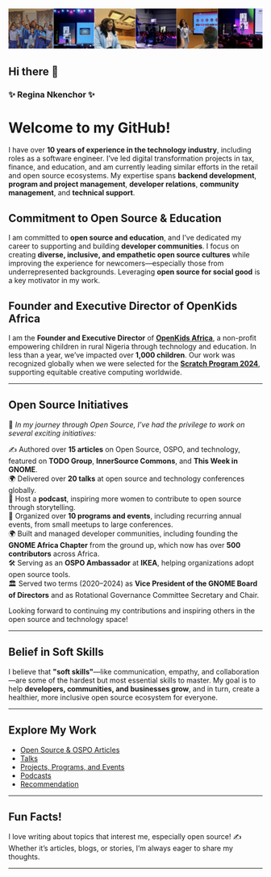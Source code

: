 ![GitHub Profile Cover](https://github.com/reginankenchor/reginankenchor/blob/main/Github%20Profile%20Cover%20.jpg)


## Hi there 👋

### **✨ Regina Nkenchor ✨**

# Welcome to my GitHub! 

I have over **10 years of experience in the technology industry**, including roles as a software engineer. I’ve led digital transformation projects in tax, finance, and education, and am currently leading similar efforts in the retail and open source ecosystems. My expertise spans **backend development**, **program and project management**, **developer relations**, **community management**, and **technical support**.

## Commitment to Open Source & Education

I am committed to **open source and education**, and I’ve dedicated my career to supporting and building **developer communities**. I focus on creating **diverse, inclusive, and empathetic open source cultures** while improving the experience for newcomers—especially those from underrepresented backgrounds. Leveraging **open source for social good** is a key motivator in my work.

## Founder and Executive Director of OpenKids Africa

I am the **Founder and Executive Director** of **[OpenKids Africa](https://www.openkidsafrica.org/)**, a non-profit empowering children in rural Nigeria through technology and education. In less than a year, we’ve impacted over **1,000 children**. Our work was recognized globally when we were selected for the **[Scratch Program 2024](https://sip.scratch.mit.edu/sec/)**, supporting equitable creative computing worldwide.

---

## Open Source Initiatives

🚀 *In my journey through Open Source, I've had the privilege to work on several exciting initiatives:*

✍️ Authored over **15 articles** on Open Source, OSPO, and technology, featured on **TODO Group**, **InnerSource Commons**, and **This Week in GNOME**.  
🌍 Delivered over **20 talks** at open source and technology conferences globally.  
🎤 Host a **podcast**, inspiring more women to contribute to open source through storytelling.  
🎪 Organized over **10 programs and events**, including recurring annual events, from small meetups to large conferences.  
🌍 Built and managed developer communities, including founding the **GNOME Africa Chapter** from the ground up, which now has over **500 contributors** across Africa.  
🛠️ Serving as an **OSPO Ambassador** at **IKEA**, helping organizations adopt open source tools.  
🏛️ Served two terms (2020–2024) as **Vice President of the GNOME Board of Directors** and as Rotational Governance Committee Secretary and Chair.  

Looking forward to continuing my contributions and inspiring others in the open source and technology space!

---

## Belief in Soft Skills

I believe that **"soft skills"**—like communication, empathy, and collaboration—are some of the hardest but most essential skills to master. My goal is to help **developers, communities, and businesses grow**, and in turn, create a healthier, more inclusive open source ecosystem for everyone.

---

## Explore My Work

- [Open Source & OSPO Articles](opensource_and_ospo_articles.md)  
- [Talks](talks.md)  
- [Projects, Programs, and Events](projects_and_programs.md)  
- [Podcasts](podcasts.md)
- [Recommendation](recommendations_from_linkedin.md)

---

## Fun Facts!  

I love writing about topics that interest me, especially open source! ✍️ Whether it’s articles, blogs, or stories, I’m always eager to share my thoughts.



---




<!--
**reginankenchor/reginankenchor** is a ✨ _special_ ✨ repository because its `README.md` (this file) appears on your GitHub profile.


